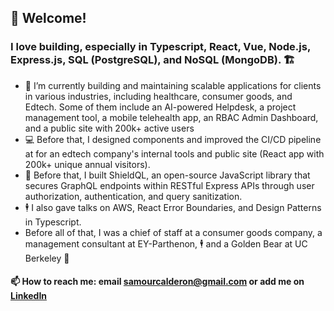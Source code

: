 ## 👋 Welcome!

### I love building, especially in Typescript, React, Vue, Node.js, Express.js, SQL (PostgreSQL), and NoSQL (MongoDB). 🏗️

- 👷 I’m currently building and maintaining scalable applications for clients in various industries, including healthcare, consumer goods, and Edtech. Some of them include an AI-powered Helpdesk, a project management tool, a mobile telehealth app, an RBAC Admin Dashboard, and a public site with 200k+ active users
- 💻 Before that, I designed components and improved the CI/CD pipeline at for an edtech company's internal tools and public site (React app with 200k+ unique annual visitors).
- 🔐 Before that, I built ShieldQL, an open-source JavaScript library that secures GraphQL endpoints within RESTful Express APIs through user authorization, authentication, and query sanitization.
- 🕴️ I also gave talks on AWS, React Error Boundaries, and Design Patterns in Typescript.
- Before all of that, I was a chief of staff at a consumer goods company, a management consultant at EY-Parthenon, 🕴️ and a Golden Bear at UC Berkeley 🐻

#### 📫 How to reach me: email samourcalderon@gmail.com or add me on [LinkedIn](https://www.linkedin.com/in/rodrigosamourcalderon/)

<!---
rscalderon/rscalderon is a ✨ special ✨ repository because its `README.md` (this file) appears on your GitHub profile.
You can click the Preview link to take a look at your changes.
--->
